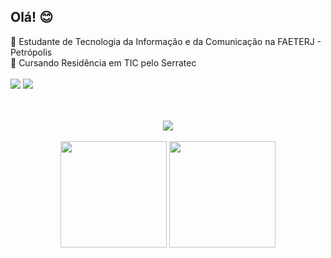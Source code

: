 ## Olá! 😊

📘 Estudante de Tecnologia da Informação e da Comunicação na FAETERJ - Petrópolis
</br>
📝 Cursando Residência em TIC pelo Serratec
</br>
</br>
<a href="https://www.linkedin.com/in/juliana-cardozo/"><img src="https://img.shields.io/badge/LinkedIn-0077B5?style=for-the-badge&logo=linkedin&logoColor=white"/></a>
<a href="https://www.hackerrank.com/boubeejul"><img src="https://img.shields.io/badge/-Hackerrank-2EC866?style=for-the-badge&logo=HackerRank&logoColor=white"/></a>
<div align="center">
</br>
</br>
  <img src="https://skillicons.dev/icons?i=js,html,css,python,java,sql"/>
</br>
</br>
  <img height="170em" src="https://github-readme-stats.vercel.app/api?username=boubeejul&show_icons=true&theme=omni"/>
  <img height="170em" src="https://github-readme-stats.vercel.app/api/top-langs/?username=boubeejul&layout=compact&theme=omni"/>
</div>

